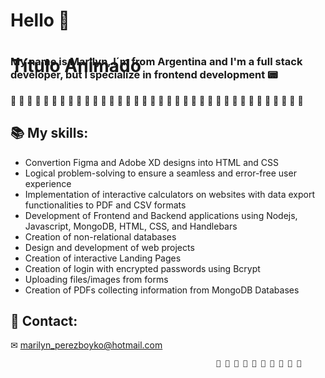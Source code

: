 # Hello 👋
<h1 style="position: relative;">
  <span style="position: absolute; animation: myAnimation 2s infinite;">Título Animado</span>
</h1>

<style>
@keyframes myAnimation {
  0% { transform: translateX(0); }
  50% { transform: translateX(20px); }
  100% { transform: translateX(0); }
}
</style>

### My name is Marilyn, I´m from Argentina and I'm a full stack developer, but I specialize in frontend development 📟

🌺 🌺 🌺 🌺 🌺 🌺 🌺 🌺 🌺 🌺 🌺 🌺 🌺 🌺 🌺 🌺 🌺 🌺 🌺 🌺 🌺 🌺 🌺 🌺 🌺 🌺 🌺 🌺 🌺 🌺 🌺 🌺 🌺 🌺 🌺 🌺 

## 📚 My skills:                                                                                                       
- Convertion Figma and Adobe XD designs into HTML and CSS
- Logical problem-solving to ensure a seamless and error-free user experience
- Implementation of interactive calculators on websites with data export functionalities to PDF and CSV formats
- Development of Frontend and Backend applications using Nodejs, Javascript, MongoDB, HTML, CSS, and Handlebars
- Creation of non-relational databases
- Design and development of web projects
- Creation of interactive Landing Pages
- Creation of login with encrypted passwords using Bcrypt
- Uploading files/images from forms
- Creation of PDFs collecting information from MongoDB Databases

## 📨 Contact:
✉ marilyn_perezboyko@hotmail.com

                                                  🌺 🌺 🌺 🌺 🌺 🌺 🌺 🌺 🌺 🌺
 
